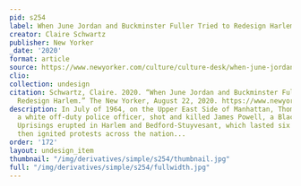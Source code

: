 ```yaml
---
pid: s254
label: When June Jordan and Buckminster Fuller Tried to Redesign Harlem
creator: Claire Schwartz
publisher: New Yorker
_date: '2020'
format: article
source: https://www.newyorker.com/culture/culture-desk/when-june-jordan-and-buckminster-fuller-tried-to-redesign-harlem
clio:
collection: undesign
citation: Schwartz, Claire. 2020. “When June Jordan and Buckminster Fuller Tried to
  Redesign Harlem.” The New Yorker, August 22, 2020. https://www.newyorker.com/culture/culture-desk/when-june-jordan-and-buckminster-fuller-tried-to-redesign-harlem.
description: In July of 1964, on the Upper East Side of Manhattan, Thomas Gilligan,
  a white off‐duty police officer, shot and killed James Powell, a Black teen-ager.
  Uprisings erupted in Harlem and Bedford-Stuyvesant, which lasted six nights and
  then ignited protests across the nation...
order: '172'
layout: undesign_item
thumbnail: "/img/derivatives/simple/s254/thumbnail.jpg"
full: "/img/derivatives/simple/s254/fullwidth.jpg"
---
```

